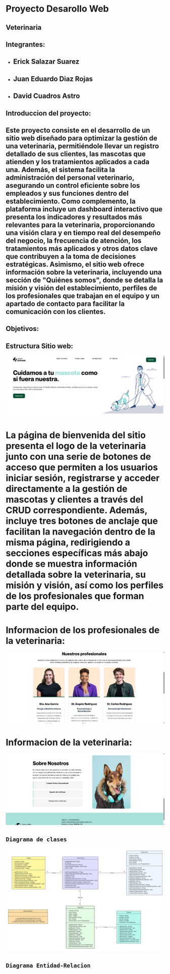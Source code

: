# Proyecto Desarollo Web

## Veterinaria

## Integrantes:

- ## Erick Salazar Suarez
- ## Juan Eduardo Diaz Rojas
- ## David Cuadros Astro


## Introduccion del proyecto: 
## Este proyecto consiste en el desarrollo de un sitio web diseñado para optimizar la gestión de una veterinaria, permitiéndole llevar un registro detallado de sus clientes, las mascotas que atienden y los tratamientos aplicados a cada una. Además, el sistema facilita la administración del personal veterinario, asegurando un control eficiente sobre los empleados y sus funciones dentro del establecimiento. Como complemento, la plataforma incluye un dashboard interactivo que presenta los indicadores y resultados más relevantes para la veterinaria, proporcionando una visión clara y en tiempo real del desempeño del negocio, la frecuencia de atención, los tratamientos más aplicados y otros datos clave que contribuyen a la toma de decisiones estratégicas. Asimismo, el sitio web ofrece información sobre la veterinaria, incluyendo una sección de "Quiénes somos", donde se detalla la misión y visión del establecimiento, perfiles de los profesionales que trabajan en el equipo y un apartado de contacto para facilitar la comunicación con los clientes.

## Objetivos: 



## Estructura Sitio web:
![Imagen inicial](https://github.com/ErickSalazar07/Web/blob/main/imagenes/imagenes-funcionalidad/imagen_bienvenida.png?raw=true) 
# La página de bienvenida del sitio presenta el logo de la veterinaria junto con una serie de botones de acceso que permiten a los usuarios iniciar sesión, registrarse y acceder directamente a la gestión de mascotas y clientes a través del CRUD correspondiente. Además, incluye tres botones de anclaje que facilitan la navegación dentro de la misma página, redirigiendo a secciones específicas más abajo donde se muestra información detallada sobre la veterinaria, su misión y visión, así como los perfiles de los profesionales que forman parte del equipo.      

# Informacion de los profesionales de la veterinaria: 
![Imagen nuestros_profesionales](https://github.com/ErickSalazar07/Web/blob/main/imagenes/imagenes-funcionalidad/image.png?raw=true)      

# Informacion de la veterinaria:
![Imagen sobre_veterinaria]( https://github.com/ErickSalazar07/Web/blob/main/imagenes/imagenes-funcionalidad/imagen_informacion_veterinaria.png?raw=true)   

## `Diagrama de clases`

![Diagrama de clases](diagramas/Diagrama-Clases-Desarrollo-Web.png)   


## `Diagrama Entidad-Relacion`
